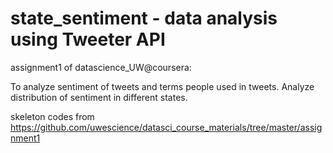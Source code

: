 state_sentiment - data analysis using Tweeter API
===============

assignment1 of datascience_UW@coursera:

To analyze sentiment of tweets and terms people used in tweets. Analyze distribution of sentiment in different states.


skeleton codes from https://github.com/uwescience/datasci_course_materials/tree/master/assignment1

